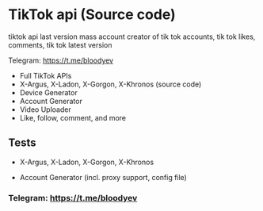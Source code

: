 # TikTok api (Source code)
 tiktok api last version mass account creator of tik tok accounts, tik tok likes, comments, tik tok latest version

Telegram: https://t.me/bloodyev

- Full TikTok APIs
- X-Argus, X-Ladon, X-Gorgon, X-Khronos (source code)
- Device Generator
- Account Generator
- Video Uploader
- Like, follow, comment, and more

## Tests
- X-Argus, X-Ladon, X-Gorgon, X-Khronos

- Account Generator (incl. proxy support, config file)

### Telegram: https://t.me/bloodyev
